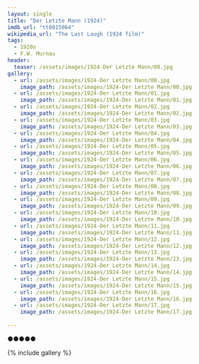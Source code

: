 ```yaml
---
layout: single
title: "Der Letzte Mann (1924)"
imdb_url: "tt0015064"
wikipedia_url: "The Last Laugh (1924 film)"
tags:
  - 1920s 
  - F.W. Murnau
header:
  teaser: /assets/images/1924-Der Letzte Mann/08.jpg
gallery:
  - url: /assets/images/1924-Der Letzte Mann/00.jpg
    image_path: /assets/images/1924-Der Letzte Mann/00.jpg  
  - url: /assets/images/1924-Der Letzte Mann/01.jpg
    image_path: /assets/images/1924-Der Letzte Mann/01.jpg
  - url: /assets/images/1924-Der Letzte Mann/02.jpg
    image_path: /assets/images/1924-Der Letzte Mann/02.jpg
  - url: /assets/images/1924-Der Letzte Mann/03.jpg
    image_path: /assets/images/1924-Der Letzte Mann/03.jpg
  - url: /assets/images/1924-Der Letzte Mann/04.jpg
    image_path: /assets/images/1924-Der Letzte Mann/04.jpg
  - url: /assets/images/1924-Der Letzte Mann/05.jpg
    image_path: /assets/images/1924-Der Letzte Mann/05.jpg
  - url: /assets/images/1924-Der Letzte Mann/06.jpg
    image_path: /assets/images/1924-Der Letzte Mann/06.jpg
  - url: /assets/images/1924-Der Letzte Mann/07.jpg
    image_path: /assets/images/1924-Der Letzte Mann/07.jpg
  - url: /assets/images/1924-Der Letzte Mann/08.jpg
    image_path: /assets/images/1924-Der Letzte Mann/08.jpg
  - url: /assets/images/1924-Der Letzte Mann/09.jpg
    image_path: /assets/images/1924-Der Letzte Mann/09.jpg
  - url: /assets/images/1924-Der Letzte Mann/10.jpg
    image_path: /assets/images/1924-Der Letzte Mann/10.jpg
  - url: /assets/images/1924-Der Letzte Mann/11.jpg
    image_path: /assets/images/1924-Der Letzte Mann/11.jpg
  - url: /assets/images/1924-Der Letzte Mann/12.jpg
    image_path: /assets/images/1924-Der Letzte Mann/12.jpg
  - url: /assets/images/1924-Der Letzte Mann/13.jpg
    image_path: /assets/images/1924-Der Letzte Mann/13.jpg
  - url: /assets/images/1924-Der Letzte Mann/14.jpg
    image_path: /assets/images/1924-Der Letzte Mann/14.jpg
  - url: /assets/images/1924-Der Letzte Mann/15.jpg
    image_path: /assets/images/1924-Der Letzte Mann/15.jpg
  - url: /assets/images/1924-Der Letzte Mann/16.jpg
    image_path: /assets/images/1924-Der Letzte Mann/16.jpg
  - url: /assets/images/1924-Der Letzte Mann/17.jpg
    image_path: /assets/images/1924-Der Letzte Mann/17.jpg
 
---
```

●●●●●

{% include gallery %}
